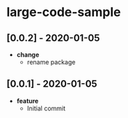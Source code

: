 # large-code-sample

## [0.0.2] - 2020-01-05

- **change**
    - rename package

## [0.0.1] - 2020-01-05

- **feature**
    - Initial commit

